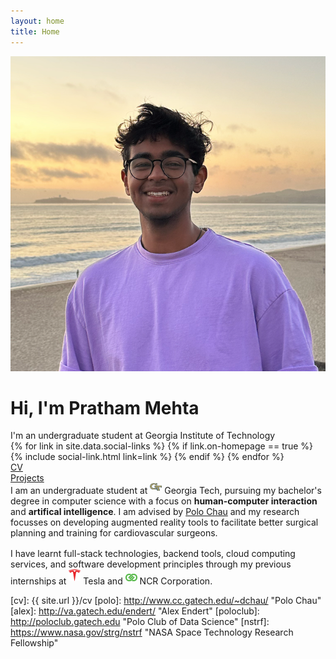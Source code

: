 ```yaml
---
layout: home
title: Home
---
```


<div id="intro-wrapper" class="l-text">
	<div id="intro-title-wrapper">
		<div id="intro-image-wrapper">
			<img id="intro-image" src="/images/portrait.png"></div>
		<div id="intro-title-text-wrapper">
			<h1 id="intro-title">Hi, I'm Pratham Mehta</h1>
			<div id="intro-subtitle">I'm an undergraduate student at Georgia Institute of Technology</div>
			<div id="intro-title-socials">
				{% for link in site.data.social-links %}
					{% if link.on-homepage == true %}
						{% include social-link.html link=link %}
					{% endif %}
				{% endfor %}
			</div>
		</div>
	</div>
	<div id="everything-else" class="l-middle">
		<a href="{{ site.url }}/cv"><div><i class="fa fa-portrait icon icon-right-space"></i>CV</div></a>
		<a href="{{ site.url }}/projects"><div><i class="fa fa-shapes icon icon-right-space"></i>Projects</div></a>
	</div>
	<div>
		I am an undergraduate student at <img class="intro-logo" style="width: 19px; padding-bottom: 5px;" src="/images/gt-logo.png"> Georgia Tech, pursuing my bachelor's degree in computer science with a focus on <b><span class="cv-vis">human-computer interaction</span></b> and <b><span class="cv-ai">artifical intelligence</span></b>. I am  advised by <a href="http://www.cc.gatech.edu/~dchau/">Polo Chau</a> and my research focusses on developing augmented reality tools to facilitate better surgical planning and training for cardiovascular surgeons. 
	</div>
	<div style="height: 1rem"></div>
	<div>
		I have learnt full-stack technologies, backend tools, cloud computing services, and software development principles through my previous internships at <img class="intro-logo" style="width: 19px; padding-bottom: 5px;" src="/images/tesla.png"> Tesla and <img class="intro-logo" style="width: 19px; padding-bottom: 5px;" src="/images/NCR.png"> NCR Corporation.
	</div>
</div>

[gt]: http://www.gatech.edu "Georgia Tech"
[cse]: http://cse.gatech.edu "Georgia Tech Computational Science and Engineering"
[coc]: http://www.cc.gatech.edu "Georgia Tech College of Computing"

[cv]: {{ site.url }}/cv
[polo]: http://www.cc.gatech.edu/~dchau/ "Polo Chau"
[alex]: http://va.gatech.edu/endert/ "Alex Endert"
[poloclub]: http://poloclub.gatech.edu "Polo Club of Data Science"
[nstrf]: https://www.nasa.gov/strg/nstrf "NASA Space Technology Research Fellowship"